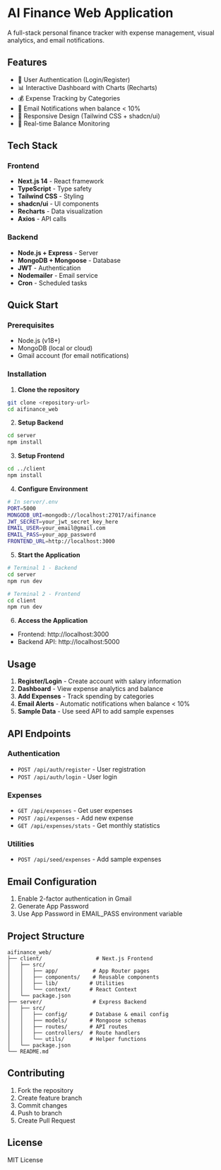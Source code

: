 # AI Finance Web Application

A full-stack personal finance tracker with expense management, visual analytics, and email notifications.

## Features

- 🔐 User Authentication (Login/Register)
- 📊 Interactive Dashboard with Charts (Recharts)
- 💰 Expense Tracking by Categories
- 📧 Email Notifications when balance < 10%
- 📱 Responsive Design (Tailwind CSS + shadcn/ui)
- 🎯 Real-time Balance Monitoring

## Tech Stack

### Frontend
- **Next.js 14** - React framework
- **TypeScript** - Type safety
- **Tailwind CSS** - Styling
- **shadcn/ui** - UI components
- **Recharts** - Data visualization
- **Axios** - API calls

### Backend
- **Node.js + Express** - Server
- **MongoDB + Mongoose** - Database
- **JWT** - Authentication
- **Nodemailer** - Email service
- **Cron** - Scheduled tasks

## Quick Start

### Prerequisites
- Node.js (v18+)
- MongoDB (local or cloud)
- Gmail account (for email notifications)

### Installation

1. **Clone the repository**
```bash
git clone <repository-url>
cd aifinance_web
```

2. **Setup Backend**
```bash
cd server
npm install
```

3. **Setup Frontend**
```bash
cd ../client
npm install
```

4. **Configure Environment**
```bash
# In server/.env
PORT=5000
MONGODB_URI=mongodb://localhost:27017/aifinance
JWT_SECRET=your_jwt_secret_key_here
EMAIL_USER=your_email@gmail.com
EMAIL_PASS=your_app_password
FRONTEND_URL=http://localhost:3000
```

5. **Start the Application**
```bash
# Terminal 1 - Backend
cd server
npm run dev

# Terminal 2 - Frontend
cd client
npm run dev
```

6. **Access the Application**
- Frontend: http://localhost:3000
- Backend API: http://localhost:5000

## Usage

1. **Register/Login** - Create account with salary information
2. **Dashboard** - View expense analytics and balance
3. **Add Expenses** - Track spending by categories
4. **Email Alerts** - Automatic notifications when balance < 10%
5. **Sample Data** - Use seed API to add sample expenses

## API Endpoints

### Authentication
- `POST /api/auth/register` - User registration
- `POST /api/auth/login` - User login

### Expenses
- `GET /api/expenses` - Get user expenses
- `POST /api/expenses` - Add new expense
- `GET /api/expenses/stats` - Get monthly statistics

### Utilities
- `POST /api/seed/expenses` - Add sample expenses

## Email Configuration

1. Enable 2-factor authentication in Gmail
2. Generate App Password
3. Use App Password in EMAIL_PASS environment variable

## Project Structure

```
aifinance_web/
├── client/                 # Next.js Frontend
│   ├── src/
│   │   ├── app/           # App Router pages
│   │   ├── components/    # Reusable components
│   │   ├── lib/          # Utilities
│   │   └── context/      # React Context
│   └── package.json
├── server/                # Express Backend
│   ├── src/
│   │   ├── config/       # Database & email config
│   │   ├── models/       # Mongoose schemas
│   │   ├── routes/       # API routes
│   │   ├── controllers/  # Route handlers
│   │   └── utils/        # Helper functions
│   └── package.json
└── README.md
```

## Contributing

1. Fork the repository
2. Create feature branch
3. Commit changes
4. Push to branch
5. Create Pull Request

## License

MIT License
